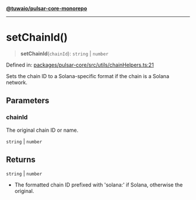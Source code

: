 [**@tuwaio/pulsar-core-monorepo**](../../../README.md)

***

# setChainId()

> **setChainId**(`chainId`): `string` \| `number`

Defined in: [packages/pulsar-core/src/utils/сhainHelpers.ts:21](https://github.com/TuwaIO/pulsar-core/blob/c72496708aaee3876552289f9710c5c529bb4798/packages/pulsar-core/src/utils/сhainHelpers.ts#L21)

Sets the chain ID to a Solana-specific format if the chain is a Solana network.

## Parameters

### chainId

The original chain ID or name.

`string` | `number`

## Returns

`string` \| `number`

- The formatted chain ID prefixed with 'solana:' if Solana, otherwise the original.
